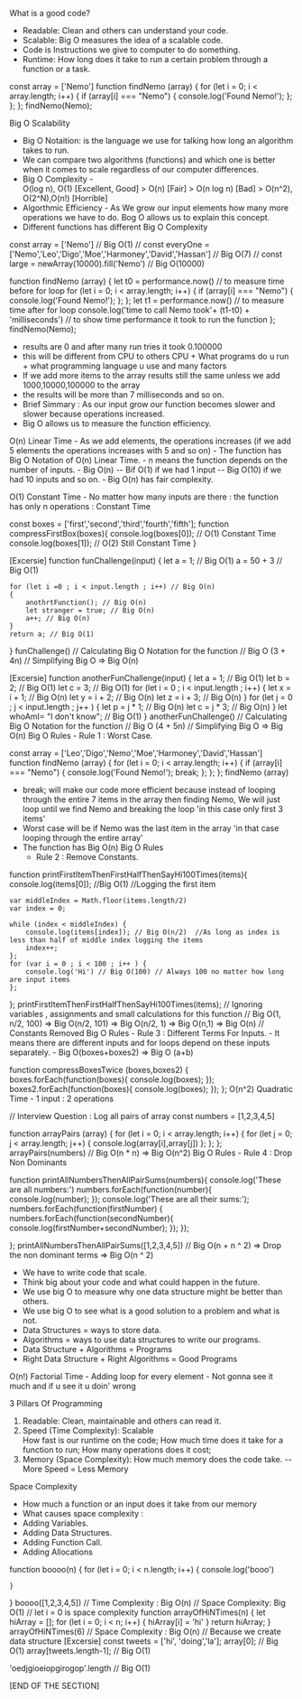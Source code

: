 What is a good code?
- Readable: Clean and others can understand your code.
- Scalable: Big O measures the idea of a scalable code.
- Code is Instructions we give to computer to do something.
- Runtime: How long does it take to run a certain problem through a function or a task.

const array = ['Nemo']
function findNemo (array) {
    for (let i = 0; i < array.length; i++) {
        if (array[i] === "Nemo") {
            console.log('Found Nemo!');
        };
    };
};
findNemo(Nemo);

Big O Scalability 
- Big O Notaition: is the language we use for talking how long an algorithm takes to run.
- We can compare two algorithms (functions) and which one is better when it comes to scale 
regardless of our computer differences.
- Big O Complexity -  
O(log n), O(1) [Excellent, Good] > O(n) [Fair] > O(n log n) [Bad] > O(n^2), O(2^N),O(n!) [Horrible]
- Algorthmic Efficiency - 
As We grow our input elements how many more operations we have to do. 
Bog O allows us to explain this concept.
- Different functions has different Big O Complexity

const array = ['Nemo'] // Big O(1)
// const everyOne = ['Nemo','Leo','Digo','Moe','Harmoney','David','Hassan'] // Big O(7)
// const large = newArray(10000).fill('Nemo') // Big O(10000)

function findNemo (array) {
    let t0 = performance.now() // to measure time before for loop
    for (let i = 0; i < array.length; i++) {
        if (array[i] === "Nemo") {
            console.log('Found Nemo!');
        };
    };
    let t1 = performance.now() // to measure time after for loop
    console.log('time to call Nemo took'+ (t1-t0) + 'milliseconds') 
    // to show time performance it took to run the function
};
findNemo(Nemo);

- results are 0 and after many run tries it took 0.100000 
- this will be different from CPU to others CPU + What programs do u run + what programming language u use and many factors
- If we add more items to the array results still the same unless we add 1000,10000,100000 to the array
- the results will be more than 7 milliseconds and so on.
- Brief Simmary : As our input grow our function becomes slower and slower because operations increased.
- Big O allows us to measure the function efficiency.

O(n) Linear Time
    - As we add elements, the operations increases (if we add 5 elements the operations increases with 5 and so on)
    - The function has Big O Notation of O(n) Linear Time.
    - n means the function depends on the number of inputs.
    - Big O(n) -- Bif O(1) if we had 1 input -- Big O(10) if we had 10 inputs and so on.
    - Big O(n) has fair complexity.

O(1) Constant Time
    - No matter how many inputs are there : the function has only n operations : Constant Time 

const boxes = ['first','second','third','fourth','fifth'];
function compressFirstBox(boxes){
    console.log(boxes[0]); // O(1) Constant Time
    console.log(boxes[1]); // O(2) Still Constant Time
}

[Excersie]
function funChallenge(input) {
    let a = 1; // Big O(1)
    a = 50 + 3 // Big O(1)

    for (let i =0 ; i < input.length ; i++) // Big O(n)
    {
        anothrtFunction(); // Big O(n)
        let stranger = true; // Big O(n)
        a++; // Big O(n)
    }
    return a; // Big O(1)
}
funChallenge()
// Calculating Big O Notation for the function 
// Big O (3 + 4n)
// Simplifying Big O => Big O(n)

[Excersie]
function anotherFunChallenge(input) {
    let a = 1; // Big O(1)
    let b = 2; // Big O(1)
    let c = 3; // Big O(1)
    for (let i = 0 ; i < input.length ; i++) {
        let x = i + 1; // Big O(n)
        let y = i + 2; // Big O(n)
        let z = i + 3; // Big O(n)
    }
    for (let j = 0 ; j < input.length ; j++ ) {
        let p = j * 1; // Big O(n)
        let c = j * 3; // Big O(n)
    }
    let whoAmI= "I don't know"; // Big O(1)
}
anotherFunChallenge()
// Calculating Big O Notation for the function 
// Big O (4 + 5n)
// Simplifying Big O => Big O(n)
Big O Rules
    - Rule 1 : Worst Case.

const array = ['Leo','Digo','Nemo','Moe','Harmoney','David','Hassan']
function findNemo (array) {
    for (let i = 0; i < array.length; i++) {
        if (array[i] === "Nemo") {
            console.log('Found Nemo!');
            break; 
        };
    };
};
findNemo (array)

- break; will make our code more efficient because instead of looping through 
    the entire 7 items in the array then finding Nemo,
    We will just loop until we find Nemo and breaking the loop 'in this case only first 3 items'
- Worst case will be if Nemo was the last item in the array 'in that case looping through the entire array'
- The function has Big O(n) 
Big O Rules
    - Rule 2 : Remove Constants.

function printFirstItemThenFirstHalfThenSayHi100Times(items){
    console.log(items[0]); //Big O(1)  //Logging the first item

    var middleIndex = Math.floor(items.length/2)
    var index = 0;

    while (index < middleIndex) {
        console.log(items[index]); // Big O(n/2)  //As long as index is less than half of middle index logging the items
        index++;
    };
    for (var i = 0 ; i < 100 ; i++ ) {
        console.log('Hi') // Big O(100) // Always 100 no matter how long are input items
    };
};
printFirstItemThenFirstHalfThenSayHi100Times(items);
// Ignoring variables , assignments and small calculations for this function
// Big O(1, n/2, 100) => Big O(n/2, 101) => Big O(n/2, 1) => Big O(n,1) => Big O(n) // Constants Removed
Big O Rules
    - Rule 3 : Different Terms For Inputs.
    - It means there are different inputs and for loops depend on these inputs separately. 
    - Big O(boxes+boxes2) => Big O (a+b)

function compressBoxesTwice (boxes,boxes2) {
    boxes.forEach(function(boxes){
        console.log(boxes);
    });
    boxes2.forEach(function(boxes){
        console.log(boxes);
    });
};
O(n^2) Quadratic Time
    - 1 input : 2 operations 
 
// Interview Question : Log all pairs of array
const numbers = [1,2,3,4,5]

function arrayPairs (array) {
    for (let i = 0; i < array.length; i++) {
        for (let j = 0; j < array.length; j++) {
            console.log(array[i],array[j])
        };
    };
};
arrayPairs(numbers)
// Big O(n * n) => Big O(n^2)
Big O Rules
    - Rule 4 : Drop Non Dominants 

function printAllNumbersThenAllPairSums(numbers){
    console.log('These are all numbers:')
    numbers.forEach(function(number){
        console.log(number);
    });
    console.log('These are all their sums:');
    numbers.forEach(function(firstNumber) {
        numbers.forEach(function(secondNumber){
            console.log(firstNumber+secondNumber);
        });
    });

};
printAllNumbersThenAllPairSums([1,2,3,4,5])
// Big O(n + n ^ 2) => Drop the non dominant terms => Big O(n ^ 2)
- We have to write code that scale.
- Think big about your code and what could happen in the future.
- We use big O to measure why one data structure might be better than others.
- We use big O to see what is a good solution to a problem and what is not.
- Data Structures = ways to store data.
- Algorithms = ways to use data structures to write our programs.
- Data Structure + Algorithms = Programs 
- Right Data Structure + Right Algorithms = Good Programs
 
O(n!) Factorial Time
    - Adding loop for every element 
    - Not gonna see it much and if u see it u doin' wrong
 

3 Pillars Of Programming 

1. Readable: Clean, maintainable and others can read it.
2. Speed (Time Complexity): Scalable  
    How fast is our runtime on the code; 
    How much time does it take for a function to run;
    How many operations does it cost;
3. Memory (Space Complexity):
    How much memory does the code take.
-- More Speed = Less Memory   
 
Space Complexity
- How much a function or an input does it take from our memory
- What causes space complexity :
- Adding Variables.
- Adding Data Structures.
- Adding Function Call.
- Adding Allocations

function boooo(n) {
    for (let i = 0; i < n.length; i++) {
        console.log('booo')

    }
}
boooo([1,2,3,4,5])
// Time Complexity : Big O(n)
// Space Complexity: Big O(1) // let i = 0 is space complexity
function arrayOfHiNTimes(n) {
    let hiArray = [];
    for (let i = 0; i < n; i++) {
        hiArray[i] = 'hi'
    }
    return hiArray;
}
arrayOfHiNTimes(6)
// Space Complexity : Big O(n) // Because we create data structure
[Excersie]
const tweets = ['hi', 'doing','la'];
array[0]; // Big O(1)
array[tweets.length-1]; // Big O(1)

'oedjgioeiopgirogop'.length // Big O(1)

[END OF THE SECTION]